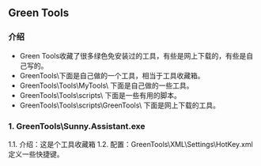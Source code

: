 ## Green Tools

### 介绍
* Green Tools收藏了很多绿色免安装过的工具，有些是网上下载的，有些是自己写的。
* GreenTools\下面是自己做的一个工具，相当于工具收藏箱。
* GreenTools\Tools\MyTools\ 下面是自己做的一些工具。
* GreenTools\Tools\scripts\ 下面是一些有用的脚本。
* GreenTools\Tools\scripts\GreenTools\ 下面是网上下载的工具。

### 1. GreenTools\Sunny.Assistant.exe
1.1. 介绍：这是个工具收藏箱
1.2. 配置：GreenTools\XML\Settings\HotKey.xml 定义一些快捷键。
